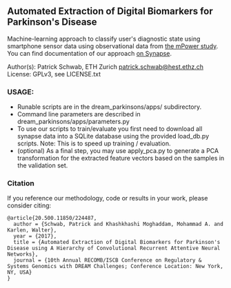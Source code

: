 ## Automated Extraction of Digital Biomarkers for Parkinson's Disease

Machine-learning approach to classify user's diagnostic state using smartphone sensor data using observational data from [the mPower study](https://www.synapse.org/#!Synapse:syn8717496). You can find documentation of our approach [on Synapse](https://www.synapse.org/#!Synapse:syn10922704/wiki/471154).

Author(s): Patrick Schwab, ETH Zurich <patrick.schwab@hest.ethz.ch>
License: GPLv3, see LICENSE.txt


### USAGE:

- Runable scripts are in the dream_parkinsons/apps/ subdirectory.
- Command line parameters are described in dream_parkinsons/apps/parameters.py
- To use our scripts to train/evaluate you first need to download all synapse data into a SQLite database using the provided load_db.py scripts.
  Note: This is to speed up training / evaluation.
- (optional) As a final step, you may use apply_pca.py to generate a PCA transformation for the extracted feature vectors based on
  the samples in the validation set.


### Citation

If you reference our methodology, code or results in your work, please consider citing:

    @article{20.500.11850/224487,
      author = {Schwab, Patrick and Khashkhashi Moghaddam, Mohammad A. and Karlen, Walter},
      year = {2017},
      title = {Automated Extraction of Digital Biomarkers for Parkinson's Disease using A Hierarchy of Convolutional Recurrent Attentive Neural Networks},
      journal = {10th Annual RECOMB/ISCB Conference on Regulatory & Systems Genomics with DREAM Challenges; Conference Location: New York, NY, USA}
    }
